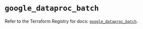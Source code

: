 # `google_dataproc_batch`

Refer to the Terraform Registry for docs: [`google_dataproc_batch`](https://registry.terraform.io/providers/hashicorp/google/6.49.2/docs/resources/dataproc_batch).
